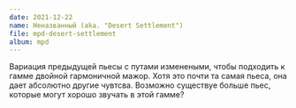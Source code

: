 ```yaml
---
date: 2021-12-22
name: Неназванный (aka. "Desert Settlement")
file: mpd-desert-settlement
album: mpd
---
```


Вариация предыдущей пьесы с путами изменеными, чтобы подходить к гамме двойной гармоничной мажор. Хотя это почти та самая пьеса, она дает абсолютно другие чувтсва. Возможно существуе больше пьес, которые могут хорошо звучать в этой гамме?
